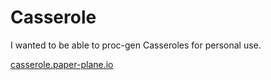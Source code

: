 # Casserole
I wanted to be able to proc-gen Casseroles for personal use.

[casserole.paper-plane.io](casserole.paper-plane.io)

